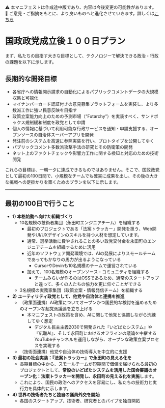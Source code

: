 ⚠️ 本マニフェストは作成途中版であり、内容は今後変更の可能性があります。  
💬 ご意見・ご指摘をもとに、より良いものへと進化させていきます。詳しくは[こちら](README.md#このマニフェスト自身もみんなの知恵を集めて改善していきます)

# 国政政党成立後１００日プラン

まず、私たちの目指す大きな目標として、テクノロジーで解決できる政治・行政の課題を以下に示します。

## 長期的な開発目標

*   各省庁への情報開示請求の自動化によるパブリックコメントデータの大規模収集と可視化
*   マイナンバーカード認証付きの意見募集プラットフォームを実装し、より多数派工作に強い民意反映を目指す
*   政策立案能力向上のための予測市場（”Futarchy”）を実装すべく、サンドボックス規制緩和制度を政党として申請
*   個人の情報に基づいて利用可能な行政サービスを通知・申請支援する、オープンソースの自治体スーパーアプリを開発
*   発注前のシステムを高速に参照実装を行い、プロトタイプを公開してゆく
*   パブリックコメント多数派攻撃手法の研究とその防衛策の開発
*   ネット上のファクトチェックや影響力工作に関する検知と対応のための技術開発

これらの目標は、一朝一夕に達成できるものではありません。そこで、国政政党として最初の100日間で、小規模なチームでも確実に成果を出し、その後の大きな挑戦への足掛かりを築くためのプランを以下に示します。

---

## 最初の100日で行うこと

* **1) 本格始動へ向けた組織づくり**  
  * 10名規模の技術者集団（永田町エンジニアチーム）を組織する  
    * 最初のプロジェクトである「法案トラッカー」開発を担う、Web開発やUI/UXデザインのスキルを持つ人材を想定しています。
    * 通常、選挙活動に費やされることの多い政党交付金を永田町のエンジニアチームを組織するために活用  
    * 近年のソフトウェア開発環境では、AIの発展によりスモールチームであってもかなりの馬力が出るようになっている  
      * CursorやDevinも10名規模のチームで運営されている  
    * 加えて、100名規模のオープンソース・コミュニティを組織する  
      * チームみらいが作るのはOSSであるため、通常のスタートアップと違って、多くの人たちの協力を更に仰ぐことができる  
  * 3名規模の実務家集団（政策立案・情報発信チーム）を組織する  
* **2) ユーティリティ政党として、他党や自治体と連携を推進**  
  * （政策面連携）AI政策についてオープンかつ国民的な検討を進めるためのオープンな超党派議連を立ち上げる  
    * 本マニフェストの政策を含め、AIに関して他党と協調しながら洗練してゆく想定  
      * デジタル民主主義2030で開発された『いどばたシステム』や『広聴AI』、そして永田町におけるオフラインの議論を中継するYouTubeチャンネルを運用しながら、オープンな政策立案プロセスを実現する  
  * （技術面連携）他党や自治体の技術導入を中立的に支援  
* **3) 最初の社会実装：『法案トラッカー』で永田町の見える化を**
  * 長期目標の中から、スモールチームが短期間で価値を届けられる最初のプロジェクトとして、**常設のいどばたシステムを活用した国会審議のオープン化：法案トラッカーを開発し、永田町の見える化を実施**します。
  * これにより、国民の政治へのアクセスを容易にし、私たちの技術力と実行力を具体的に示します。
* **4) 世界の技術者たちと独自の議員外交を開始**  
  * 各国のスタートアップ、技術者、研究者とのパイプを独自開拓